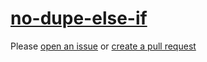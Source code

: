 [no-dupe-else-if](https://eslint.org/docs/rules/no-dupe-else-if)
================================================================
Please [open an issue](https://github.com/rasenplanscher/eslint-config-rasenplanscher/issues/new)
or [create a pull request](https://github.com/rasenplanscher/eslint-config-rasenplanscher/edit/main/src/rules-configurations/eslint/no-dupe-else-if.md)